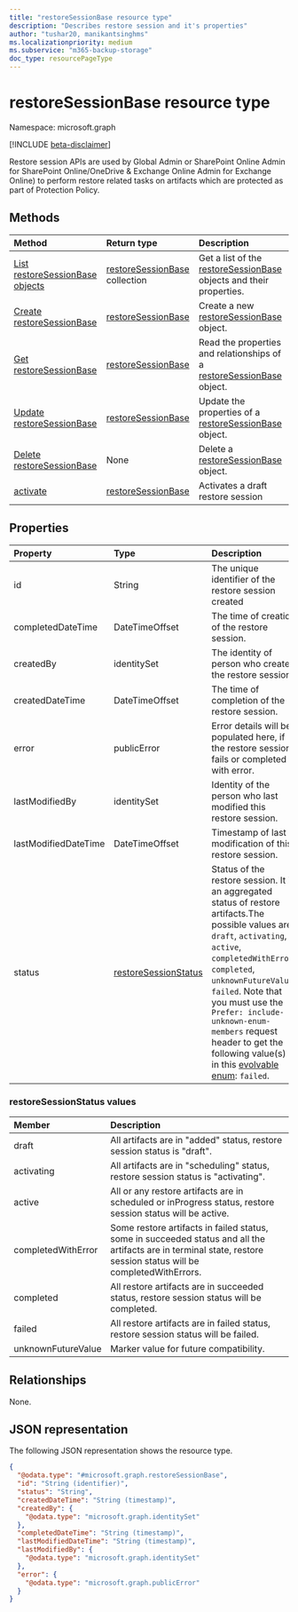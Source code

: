 ```yaml
---
title: "restoreSessionBase resource type"
description: "Describes restore session and it's properties"
author: "tushar20, manikantsinghms"
ms.localizationpriority: medium
ms.subservice: "m365-backup-storage"
doc_type: resourcePageType
---
```


# restoreSessionBase resource type

Namespace: microsoft.graph

[!INCLUDE [beta-disclaimer](../../includes/beta-disclaimer.md)]

Restore session APIs are used by Global Admin or SharePoint Online Admin for SharePoint Online/OneDrive & Exchange Online Admin for Exchange Online) to perform restore related tasks on artifacts which are protected as part of Protection Policy.

## Methods
|Method|Return type|Description|
|:---|:---|:---|
|[List restoreSessionBase objects](../api/backuprestoreroot-list-restoresessions.md)|[restoreSessionBase](../resources/restoresessionbase.md) collection|Get a list of the [restoreSessionBase](../resources/restoresessionbase.md) objects and their properties.|
|[Create restoreSessionBase](../api/backuprestoreroot-post-restoresessions.md)|[restoreSessionBase](../resources/restoresessionbase.md)|Create a new [restoreSessionBase](../resources/restoresessionbase.md) object.|
|[Get restoreSessionBase](../api/restoresessionbase-get.md)|[restoreSessionBase](../resources/restoresessionbase.md)|Read the properties and relationships of a [restoreSessionBase](../resources/restoresessionbase.md) object.|
|[Update restoreSessionBase](../api/restoresessionbase-update.md)|[restoreSessionBase](../resources/restoresessionbase.md)|Update the properties of a [restoreSessionBase](../resources/restoresessionbase.md) object.|
|[Delete restoreSessionBase](../api/backuprestoreroot-delete-restoresessions.md)|None|Delete a [restoreSessionBase](../resources/restoresessionbase.md) object.|
|[activate](../api/restoresessionbase-activate.md)|[restoreSessionBase](../resources/restoresessionbase.md)|Activates a draft restore session|

## Properties
|Property|Type|Description|
|:---|:---|:---|
|id|String|The unique identifier of the restore session created|
|completedDateTime|DateTimeOffset|The time of creation of the restore session.|
|createdBy|identitySet|The identity of person who created the restore session.|
|createdDateTime|DateTimeOffset|The time of completion of the restore session.|
|error|publicError|Error details will be populated here, if the restore session fails or completed with error.|
|lastModifiedBy|identitySet|Identity of the person who last modified this restore session.|
|lastModifiedDateTime|DateTimeOffset|Timestamp of last modification of this restore session.|
|status|[restoreSessionStatus](../resource/restoresessionbase.md#restoresessionstatus-values)|Status of the restore session. It is an aggregated status of restore artifacts.The possible values are: `draft`, `activating`, `active`, `completedWithError`, `completed`, `unknownFutureValue`, `failed`. Note that you must use the `Prefer: include-unknown-enum-members` request header to get the following value(s) in this [evolvable enum](/graph/best-practices-concept#handling-future-members-in-evolvable-enumerations): `failed`.|

### restoreSessionStatus values
|Member | Description |
|:------|:------------|
|draft|All artifacts are in "added" status, restore session status is "draft".|
|activating|All artifacts are in "scheduling" status, restore session status is "activating".|
|active|All or any restore artifacts are in scheduled or inProgress status, restore session status will be active.|
|completedWithError|Some restore artifacts in failed status, some in succeeded status and all the artifacts are in terminal state, restore session status will be completedWithErrors.|
|completed| All restore artifacts are in succeeded status, restore session status will be completed.|
|failed| All restore artifacts are in failed status, restore session status will be failed.|
|unknownFutureValue| Marker value for future compatibility.|


## Relationships
None.

## JSON representation
The following JSON representation shows the resource type.
<!-- {
  "blockType": "resource",
  "keyProperty": "id",
  "@odata.type": "microsoft.graph.restoreSessionBase",
  "baseType": "microsoft.graph.entity",
  "openType": false
}
-->
``` json
{
  "@odata.type": "#microsoft.graph.restoreSessionBase",
  "id": "String (identifier)",
  "status": "String",
  "createdDateTime": "String (timestamp)",
  "createdBy": {
    "@odata.type": "microsoft.graph.identitySet"
  },
  "completedDateTime": "String (timestamp)",
  "lastModifiedDateTime": "String (timestamp)",
  "lastModifiedBy": {
    "@odata.type": "microsoft.graph.identitySet"
  },
  "error": {
    "@odata.type": "microsoft.graph.publicError"
  }
}
```

